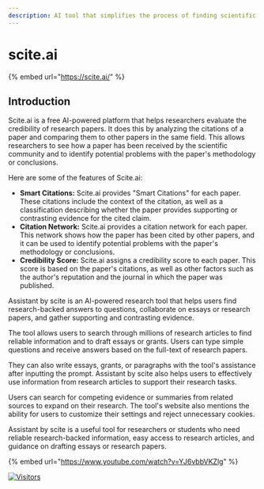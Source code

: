 ```yaml
---
description: AI tool that simplifies the process of finding scientific articles
---
```


# scite.ai

{% embed url="https://scite.ai/" %}

## Introduction

Scite.ai is a free AI-powered platform that helps researchers evaluate the credibility of research papers. It does this by analyzing the citations of a paper and comparing them to other papers in the same field. This allows researchers to see how a paper has been received by the scientific community and to identify potential problems with the paper's methodology or conclusions.

Here are some of the features of Scite.ai:

* **Smart Citations:** Scite.ai provides "Smart Citations" for each paper. These citations include the context of the citation, as well as a classification describing whether the paper provides supporting or contrasting evidence for the cited claim.
* **Citation Network:** Scite.ai provides a citation network for each paper. This network shows how the paper has been cited by other papers, and it can be used to identify potential problems with the paper's methodology or conclusions.
* **Credibility Score:** Scite.ai assigns a credibility score to each paper. This score is based on the paper's citations, as well as other factors such as the author's reputation and the journal in which the paper was published.

Assistant by scite is an AI-powered research tool that helps users find research-backed answers to questions, collaborate on essays or research papers, and gather supporting and contrasting evidence.

The tool allows users to search through millions of research articles to find reliable information and to draft essays or grants. Users can type simple questions and receive answers based on the full-text of research papers.

They can also write essays, grants, or paragraphs with the tool's assistance after inputting the prompt. Assistant by scite also helps users to effectively use information from research articles to support their research tasks.

Users can search for competing evidence or summaries from related sources to expand on their research. The tool's website also mentions the ability for users to customize their settings and reject unnecessary cookies.

Assistant by scite is a useful tool for researchers or students who need reliable research-backed information, easy access to research articles, and guidance on drafting essays or research papers.

{% embed url="https://www.youtube.com/watch?v=YJ6vbbVKZlg" %}

[![Visitors](https://api.visitorbadge.io/api/visitors?path=https%3A%2F%2Fgithub.com%2Fdrshahizan\&labelColor=%23697689\&countColor=%23555555\&style=plastic)](https://visitorbadge.io/status?path=https%3A%2F%2Fgithub.com%2Fdrshahizan)

